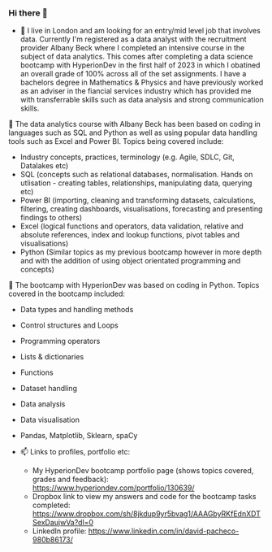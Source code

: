### Hi there 👋

- 🔭 I live in London and am looking for an entry/mid level job that involves data. Currently I'm registered as a data analyst with the recruitment provider Albany Beck where I completed an intensive course in the subject of data analytics. This comes after completing a data science bootcamp with HyperionDev in the first half of 2023 in which I obatined an overall grade of 100% across all of the set assignments. I have a bachelors degree in Mathematics & Physics and have previously worked as an adviser in the fiancial services industry which has provided me with transferrable skills such as data analysis and strong communication skills.

🌱 The data analytics course with Albany Beck has been based on coding in languages such as SQL and Python as well as using popular data handling tools such as Excel and Power BI. Topics being covered include:
  - Industry concepts, practices, terminology (e.g. Agile, SDLC, Git, Datalakes etc)
  - SQL (concepts such as relational databases, normalisation. Hands on utlisation - creating tables, relationships, manipulating data, querying etc)
  - Power BI (importing, cleaning and transforming datasets, calculations, filtering, creating dashboards, visualisations, forecasting and presenting findings to others)
  - Excel (logical functions and operators, data validation, relative and absolute references, index and lookup functions, pivot tables and visualisations)
  - Python (Similar topics as my previous bootcamp however in more depth and with the addition of using object orientated programming and concepts)

🌱 The bootcamp with HyperionDev was based on coding in Python. Topics covered in the bootcamp included:
  - Data types and handling methods
  - Control structures and Loops
  - Programming operators
  - Lists & dictionaries
  - Functions
  - Dataset handling
  - Data analysis
  - Data visualisation
  - Pandas, Matplotlib, Sklearn, spaCy
    
- 📫 Links to profiles, portfolio etc:
  - My HyperionDev bootcamp portfolio page (shows topics covered, grades and feedback): <https://www.hyperiondev.com/portfolio/130639/>
  - Dropbox link to view my answers and code for the bootcamp tasks completed: <https://www.dropbox.com/sh/8jkdup9yr5bvag1/AAAGbyRKfEdnXDTSexDaujwVa?dl=0>
  - LinkedIn profile: <https://www.linkedin.com/in/david-pacheco-980b86173/>

<!--
**davidip86/davidip86** is a ✨ _special_ ✨ repository because its `README.md` (this file) appears on your GitHub profile.

Here are some ideas to get you started:

- 🔭 I’m currently working on ...
- 🌱 I’m currently learning ...
- 👯 I’m looking to collaborate on ...
- 🤔 I’m looking for help with ...
- 💬 Ask me about ...
- 📫 How to reach me: ...
- 😄 Pronouns: ...
- ⚡ Fun fact: ...
-->
